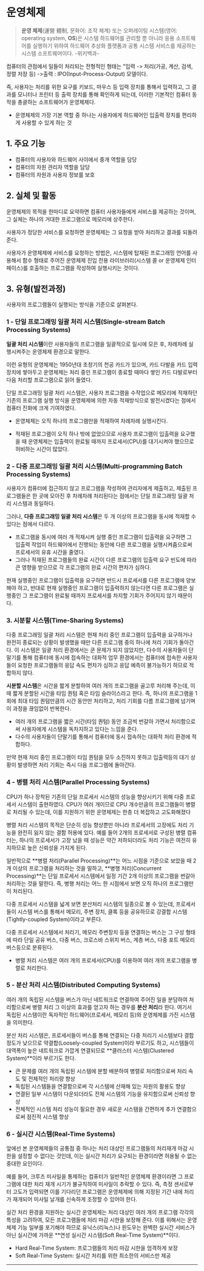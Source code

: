 # 운영체제

> **운영 체제**(運營 體制, 문화어: 조작 체계) 또는 오퍼레이팅 시스템(영어: operating system, **OS**)은 시스템 하드웨어를 관리할 뿐 아니라 응용 소프트웨어를 실행하기 위하여 하드웨어 추상화 플랫폼과 공통 시스템 서비스를 제공하는 시스템 소프트웨어이다. -위키백과-

컴퓨터의 관점에서 일들이 처리되는 전형적인 형태는 "입력 -> 처리(가공, 계산, 검색, 정렬 저장 등) ->출력 : IPO(Input-Process-Output) 모델이다.

즉, 사용자는 처리를 위한 요구를 키보드, 마우스 등 입력 장치를 통해서 입력하고, 그 결과를 모니터나 프린터 등 출력 장치를 통해 확인하게 되는데, 이러한 기본적인 컴퓨터 동작을 총괄하는 소프트웨어가 운영체제다.

- 운영체제의 가장 기본 역할 중 하나는 사용자에게 하드웨어인 입출력 장치를 편리하게 사용할 수 있게 하는 것

## 1. 주요 기능

- 컴퓨터의 사용자와 하드웨어 사이에서 중개 역할을 담당
- 컴퓨터의 자원 관리자 역할을 담당
- 컴퓨터의 자원과 사용자 정보를 보호

## 2. 실체 및 활동

운영체제의 목적을 한마디로 요약하면 컴퓨터 사용자들에게 서비스를 제공하는 것이며, 그 실체는 하나의 거대한 프로그램으로 메모리에 상주한다.

사용자가 정당한 서비스를 요청하면 운영체제는 그 요청을 받아 처리하고 결과를 되돌려준다.

사용자가 운영체제에 서비스를 요청하는 방법은, 시스템에 탑재된 프로그래밍 언어를 사용해서 함수 형태로 주어진 운영체제 진입 전용 라이브러리(시스템 콜 or 운영체제 인터페이스)를 호출하는 프로그램을 작성하여 실행시키는 것이다.

## 3. 유형(발전과정)

사용자의 프로그램들이 실행되는 방식을 기준으로 살펴본다.

### 1 - 단일 프로그래밍 일괄 처리 시스템(Single-stream Batch Processing Systems)

**일괄 처리 시스템**이란 사용자들의 프로그램을 일괄적으로 일시에 모은 후, 차례차례 실행시켜주는 운영체제 환경으로 말한다.

이런 유형의 운영체제는 1950년대 초창기의 천공 카드가 있으며, 카드 다발을 카드 입력장치에 쌓아두고 운영체제는 처리 중인 프로그램이 종료할 때마다 쌓인 카드 다발로부터 다음 처리할 프로그램으로 읽어 들였다.

단일 프로그래밍 일괄 처리 시스템은, 사용자 프로그램을 수작업으로 메모리에 적재하던 기존의 프로그램 실행 방식을 운영체제에 의한 자동 적재방식으로 발전시켰다는 점에서 컴퓨터 진화에 크게 기여하였다.

- 운영체제는 오직 하나의 프로그램만을 적재하여 차례차례 실행시킨다.

- 적재된 프로그램이 오직 하나 밖에 없었으므로 사용자 프로그램이 입출력을 요구했을 때 운영체제는 입출력이 완료될 때까지 프로세서(CPU)를 대기시켜야 했으므로 허비하는 시간이 많았다.

### 2 -  다중 프로그래밍 일괄 처리 시스템(Multi-programming Batch Processing Systems)

사용자가 컴퓨터에 접근하지 않고 프로그램을 작성하여 관리자에게 제출하고, 제출된 프로그램들은 한 곳에 모아진 후 차례차례 처리된다는 점에서는 단일 프로그래밍 일괄 처리 시스템과 동일하다.

그러나, **다중 프로그래밍 일괄 처리 시스템**은 두 개 이상의 프로그램을 동시에 적재할 수 있다는 점에서 다르다.

- 프로그램을 동시에 여러 개 적재시켜 실행 중인 프로그램이 입출력을 요구하면 그 입출력 작업이 하드웨어에서 진행되는 동안에 다른 프로그램을 실행시켜줌으로써 프로세서의 유휴 시간을 줄였다.
- 그러나 적재된 프로그램들의 완료 시간이 다른 프로그램의 입출력 요구 빈도에 따라 큰 영향을 받으므로 각 프로그램의 완료 시간의 편차가 심하다. 

현재 실행중인 프로그램이 입출력을 요구하면 반드시 프로세서를 다른 프로그램에 양보해야 하고, 반대로 현재 실행중인 프로그램이 입출력하지 않는다면 다른 프로그램은 실행중인 그 프로그램이 완료될 때까지 프로세서를 차지할 기회가 주어지지 않기 때문이다.

### 3. 시분할 시스템(Time-Sharing Systems)

다중 프로그래밍 일괄 처리 시스템은 현재 처리 중인 프로그램이 입출력을 요구하거나 완전히 종료되는 상황이 발생했을 때만 다른 프로그램 중의 하나에 처리 기회가 돌아간다. 이 시스템은 일괄 처리 환경에서는 쿤 문제가 되지 않았지만, 다수의 사용자들이 단말기를 통해 컴퓨터에 동시에 접속하는 대화적 업무 환경에서는 컴퓨터에 접속한 사용자들이 요청한 프로그램들의 응답 속도 편차가 심하고 응답 예측이 불가능하기 하므로 적합하지 않다.

**시분할 시스템**은 시간을 짧게 분할하여 여러 개의 프로그램을 골고루 처리해 주는데, 이 때 짧게 분할된 시간을 타임 퀀텀 혹은 타임 슬라이스라고 한다. 즉, 하나의 프로그램을 1회에 최대 타임 퀀텀만큼의 시간 동안만 처리하고, 처리 기회를 다름 프로그램에 넘기며 이 과정을 끊임없이 반복한다.

- 여러 개의 프로그램을 짧은 시간(타임 퀀텀) 동안 조금씩 번갈아 가면서 처리함으로써 사용자에게 시스템을 독차지하고 있다는 느낌을 준다.
- 다수의 사용자들이 단말기를 통해서 컴퓨터에 동시 접속하는 대화적 처리 환경에 적합하다.

만약 현재 처리 중인 프로그램이 타임 퀀텀을 모두 소진하지 못하고 입출력등의 대기 상황이 발생하면 처리 기회는 즉시 다음 프로그램에 돌아간다.

### 4 - 병렬 처리 시스템(Parallel Processing Systems)

CPU가 하나 장착된 기존의 단일 프로세서 시스템의 성능을 향상시키기 위해 다중 프로세서 시스템이 출현하였다. CPU가 여러 개이므로 CPU 개수만큼의 프로그램들이 병렬로 처리될 수 있는데, 이를 지원하기 위한 운영체제는 한층 더 복잡하고 고도화해졌다

병렬 처리 시스템의 목적은 단순히 성능 향상뿐만 아니라 프로세서의 고장에도 처리 기능을 완전히 잃지 않는 결함 허용에 있다. 예를 들어 2개의 프로세서로 구성된 병렬 컴퓨터는, 하나의 프로세서가 고장 났을 때 성능은 약간 저하되더라도 처리 기능은 여전히 유지하므로 높은 신뢰성을 가지게 된다.

일반적으로 **병렬 처리(Parallel Processing)**는 어느 시점을 기준으로 보았을 때 2개 이상의 프로그램을 처리하는 것을 말하고, **병행 처리(Concurrent Processing)**는 단일 프로세서 시스템에서 일정 기간 2개 이상의 프로그램을 번갈아 처리하는 것을 말한다. 즉, 병행 처리는 어느 한 시점에서  보면 오직 하나의 프로그램만이 처리된다.

다중 프로세서 시스템을 넓게 보면 분산처리 시스템의 일종으로 볼 수 있는데, 프로세서들이 시스템 버스를 통해서 메모리, 주변 장치, 클록 등을 공유하므로 강결합 시스템(Tightly-coupled System)이라고 부른다.

다중 프로세서 시스템에서 처리기, 메모리 주변장치 등을 연결하는 버스는 그 구성 형태에 따라 단일 공유 버스, 다중 버스, 크로스바 스위치 버스, 계층 버스, 다중 포트 메모리 버스등으로 분류된다.

- 병렬 처리 시스템은 여러 개의 프로세서(CPU)를 이용하여 여러 개의 프로그램을 병렬로 처리한다.

### 5 - 분산 처리 시스템(Distributed Computing Systems)

여러 개의 독립된 시스템을 버스가 아닌 네트워크로 연결하여 주어진 일을 분담하여 처리함으로써 병렬 처리 그 이상의 효과를 얻고자 하는 경우를 **분산 처리**라 한다. 여기서 독립된 시스템이란 독자적인 하드웨어(프로세서, 메모리 등)와 운영체제를 가진 시스템을 의미한다.

분산 처리 시스템은, 프로세서들이 버스를 통해 연결되는 다중 처리기 시스템보다 결합 정도가 낮으므로 약결합(Loosely-coupled System)이라 부르기도 하고, 시스템들이 대역폭이 높은 네트워크로 가깝게 연결되므로 **클러스터 시스템(Clustered System)**이라 부르기도 한다.

- 큰 문제를 여러 개의 독립된 시스템에 분할 배분하여 병렬로 처리함으로써 처리 속도 및 전체적인 처리량 향상
- 독립된 시스템들을 연결함으로써 각 시스템에 산재해 있는 자원의 활용도 향상
- 연결된 일부 시스템이 다운되더라도 전체 시스템의 기능을 유지함으로써 신뢰성 향상
- 전체적인 시스템 처리 성능이 필요한 경우 새로운 시스템을 간편하게 추가 연결함으로써 점진적 시스템 향상

### 6 - 실시간 시스템(Real-Time Systems)

앞에선 본 운영체제들의 공통점 중 하나는 처리 대상인 프로그램들의 처리재개 마감 시한을 설정할 수 없다는 것인데, 이는 실시간 처리가 요구되는 환경이라면 허용될 수 없는 중대한 요인이다.

예를 들어, 크루즈 미사일을 통제하는 컴퓨터가 일반적인 운영체제 환경이라면 그 프로그램에 대한 처리 재개 시기가 불규칙하여 미사일이 추락할 수 있다. 즉, 측정 센서로부터 고도가 입력되면 이를 기다리던 프로그램은 운영체제에 의해 지정된 기간 내에 처리가 재개되어 미사일 날개를 신속하게 조정할 수 있어야 한다.

실간 처리 환경을 지원하는 실시간 운영체제는 처리 대상인 여러 개의 프로그램 각각의 특성을 고려하여, 모든 프로그램들에 처리 마감 시한을 보장해 준다. 이를 위해서는 운영체제 기능 일부를 포기해야 하므로 유닉스(리눅스)나 윈도우는 완벽한 실시간 서비스가 아닌 실시간에 가까운 **연성 실시간 시스템(Soft Real-Time System)**이다.

- Hard Real-Time System: 프로그램들의 처리 마감 시한을 엄격하게 보장
- Soft Real-Time System: 실시간 처리를 위한 최소한의 서비스만 제공

---